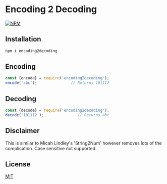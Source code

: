 # Encoding 2 Decoding
[![NPM](https://nodei.co/npm/encoding2decoding.png)](https://nodei.co/npm/encoding2decoding/)

## Installation
```js
npm i encoding2decoding
```

## Encoding
```js
const {encode} = require('encoding2decoding');
encode('abc');               // Returns 101112
```

## Decoding
```js
const {decode} = require('encoding2decoding');
decode('101112');               // Returns abc
```
## Disclaimer
This is similar to Micah Lindley's 'String2Num' however removes lots of the complication. Case sensitive not supported.

## License
[MIT](https://choosealicense.com/licenses/mit/)
